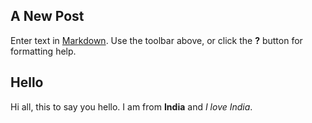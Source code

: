 ## A New Post

Enter text in [Markdown](http://daringfireball.net/projects/markdown/). Use the toolbar above, or click the **?** button for formatting help.

## Hello

Hi all, this to say you hello. I am from **India** and *I love India*. 